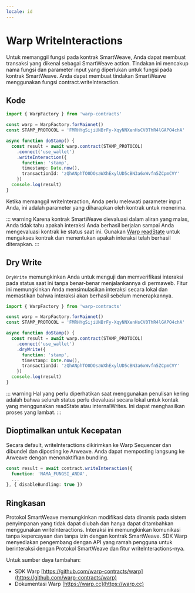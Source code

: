 ```yaml
---
locale: id
---
```


# Warp WriteInteractions

Untuk memanggil fungsi pada kontrak SmartWeave, Anda dapat membuat transaksi yang dikenal sebagai SmartWeave action. Tindakan ini mencakup nama fungsi dan parameter input yang diperlukan untuk fungsi pada kontrak SmartWeave. Anda dapat membuat tindakan SmartWeave menggunakan fungsi contract.writeInteraction.

## Kode

```ts
import { WarpFactory } from 'warp-contracts'

const warp = WarpFactory.forMainnet()
const STAMP_PROTOCOL = 'FMRHYgSijiUNBrFy-XqyNNXenHsCV0ThR4lGAPO4chA'

async function doStamp() {
  const result = await warp.contract(STAMP_PROTOCOL)
    .connect('use_wallet')
    .writeInteraction({
      function: 'stamp',
      timestamp: Date.now(),
      transactionId: 'zQhANphTO0DOsaWXhExylUD5cBN3a6xWvfn5ZCpmCVY'
    })
  console.log(result)
}
```

Ketika memanggil writeInteraction, Anda perlu melewati parameter input Anda, ini adalah parameter yang diharapkan oleh kontrak untuk menerima.

::: warning
Karena kontrak SmartWeave dievaluasi dalam aliran yang malas, Anda tidak tahu apakah interaksi Anda berhasil berjalan sampai Anda mengevaluasi kontrak ke status saat ini. Gunakan [Warp readState](./readstate.md) untuk mengakses kontrak dan menentukan apakah interaksi telah berhasil diterapkan.
:::

## Dry Write

`DryWrite` memungkinkan Anda untuk menguji dan memverifikasi interaksi pada status saat ini tanpa benar-benar menjalankannya di permaweb. Fitur ini memungkinkan Anda mensimulasikan interaksi secara lokal dan memastikan bahwa interaksi akan berhasil sebelum menerapkannya.

```ts
import { WarpFactory } from 'warp-contracts'

const warp = WarpFactory.forMainnet()
const STAMP_PROTOCOL = 'FMRHYgSijiUNBrFy-XqyNNXenHsCV0ThR4lGAPO4chA'

async function doStamp() {
  const result = await warp.contract(STAMP_PROTOCOL)
    .connect('use_wallet')
    .dryWrite({
      function: 'stamp',
      timestamp: Date.now(),
      transactionId: 'zQhANphTO0DOsaWXhExylUD5cBN3a6xWvfn5ZCpmCVY'
    })
  console.log(result)
}
```

::: warning
Hal yang perlu diperhatikan saat menggunakan penulisan kering adalah bahwa seluruh status perlu dievaluasi secara lokal untuk kontak yang menggunakan readState atau internalWrites. Ini dapat menghasilkan proses yang lambat.
:::

## Dioptimalkan untuk Kecepatan

Secara default, writeInteractions dikirimkan ke Warp Sequencer dan dibundel dan diposting ke Arweave. Anda dapat memposting langsung ke Arweave dengan menonaktifkan bundling.

```ts
const result = await contract.writeInteraction({
  function: 'NAMA_FUNGSI_ANDA',
  ...
}, { disableBundling: true })
```

## Ringkasan

Protokol SmartWeave memungkinkan modifikasi data dinamis pada sistem penyimpanan yang tidak dapat diubah dan hanya dapat ditambahkan menggunakan writeInteractions. Interaksi ini memungkinkan komunikasi tanpa kepercayaan dan tanpa izin dengan kontrak SmartWeave. SDK Warp menyediakan pengembang dengan API yang ramah pengguna untuk berinteraksi dengan Protokol SmartWeave dan fitur writeInteractions-nya.

Untuk sumber daya tambahan:

* SDK Warp [https://github.com/warp-contracts/warp](https://github.com/warp-contracts/warp)
* Dokumentasi Warp [https://warp.cc](https://warp.cc)